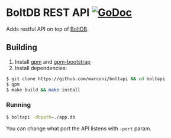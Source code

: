 # BoltDB REST API [![GoDoc](https://godoc.org/github.com/marconi/boltapi?status.png)](https://godoc.org/github.com/marconi/boltapi)

Adds restful API on top of [BoltDB](https://github.com/boltdb/bolt).

## Building

1. Install [gpm](https://github.com/pote/gpm) and [gpm-bootstrap](https://github.com/pote/gpm-bootstrap)
2. Install dependencies:

```bash
$ git clone https://github.com/marconi/boltapi && cd boltapi
$ gpm
$ make build && make install
```

### Running

```bash
$ boltapi -dbpath=./app.db
```

You can change what port the API listens with `-port` param.
